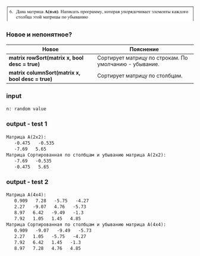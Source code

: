 ![image](w.png)

### Новое и непонятное?
Новое           | Пояснение
----------------|----------------------
**matrix rowSort(matrix x, bool desc = true)** | Сортирует матрицу по строкам. По умолчанию - убывание. 
**matrix columnSort(matrix x, bool desc = true)**| Сортирует матрицу по столбцам.

### input
```
n: random value
```

### output - test 1
```
Матрица A(2x2):
   -0.475   -0.535
   -7.69   5.65
Матрица Сортированная по столбцам и убыванию матрица A(2x2):
   -7.69   -0.535
   -0.475   5.65
```

### output - test 2
```
Матрица A(4x4):
   0.909   7.28   -5.75   -4.27
   2.27   -9.07   4.76   -5.73
   8.97   6.42   -9.49   -1.3
   7.92   1.05   1.45   4.85
Матрица Сортированная по столбцам и убыванию матрица A(4x4):
   0.909   -9.07   -9.49   -5.73
   2.27   1.05   -5.75   -4.27
   7.92   6.42   1.45   -1.3
   8.97   7.28   4.76   4.85
```